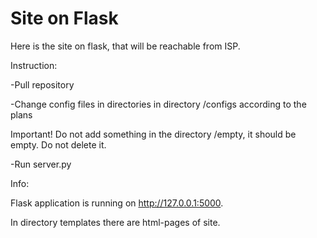 # Site on Flask
Here is the site on flask, that will be reachable from ISP.

Instruction:

-Pull repository

-Change config files in directories in directory /configs according to the plans

Important! Do not add something in the directory /empty, it should be empty. Do not delete it.

-Run server.py 

Info:

Flask application is running on http://127.0.0.1:5000.

In directory templates there are html-pages of site.
